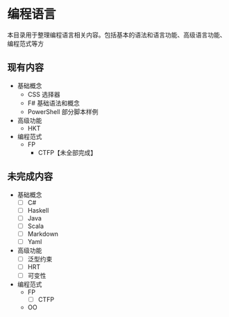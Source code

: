 # 编程语言

本目录用于整理编程语言相关内容。包括基本的语法和语言功能、高级语言功能、编程范式等方

## 现有内容

+ 基础概念
  + CSS 选择器
  + F# 基础语法和概念
  + PowerShell 部分脚本样例
+ 高级功能
  + HKT
+ 编程范式
  + FP
    + CTFP【未全部完成】

## 未完成内容

+ 基础概念
  + [ ] C#
  + [ ] Haskell
  + [ ] Java
  + [ ] Scala
  + [ ] Markdown
  + [ ] Yaml
+ 高级功能
  + [ ] 泛型约束
  + [ ] HRT
  + [ ] 可变性
+ 编程范式
  + FP
    + [ ] CTFP
  + OO
